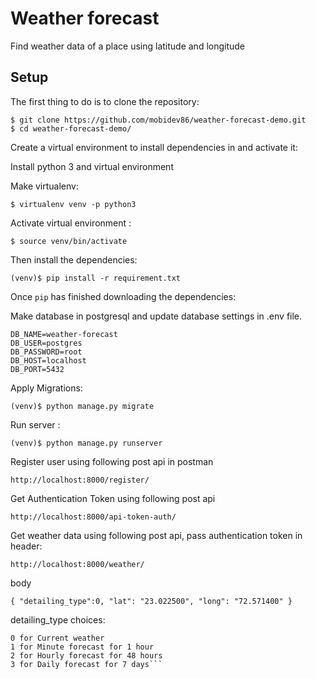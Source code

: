 # Weather forecast 

Find weather data of a place using latitude and longitude

## Setup

The first thing to do is to clone the repository:

```shell script
$ git clone https://github.com/mobidev86/weather-forecast-demo.git
$ cd weather-forecast-demo/
```

Create a virtual environment to install dependencies in and activate it:

Install python 3 and virtual environment 

Make virtualenv:


```shell script
$ virtualenv venv -p python3
``` 
 
Activate virtual environment : 


```shell script
$ source venv/bin/activate
```

Then install the dependencies:

```shell script
(venv)$ pip install -r requirement.txt
```

Once `pip` has finished downloading the dependencies:

Make database in postgresql and update database settings in .env file.

```shell script
DB_NAME=weather-forecast
DB_USER=postgres
DB_PASSWORD=root
DB_HOST=localhost
DB_PORT=5432
```

Apply Migrations:

```shell script
(venv)$ python manage.py migrate
```

Run server :
```shell script
(venv)$ python manage.py runserver
```

Register user using following post api in postman

`http://localhost:8000/register/` 


Get Authentication Token using following post api

`http://localhost:8000/api-token-auth/`

Get weather data using following post api, pass authentication token in header:

`http://localhost:8000/weather/`

body 

`{
    "detailing_type":0,
    "lat": "23.022500",
    "long": "72.571400"
}`

detailing_type choices:

```
0 for Current weather 
1 for Minute forecast for 1 hour
2 for Hourly forecast for 48 hours
3 for Daily forecast for 7 days```
